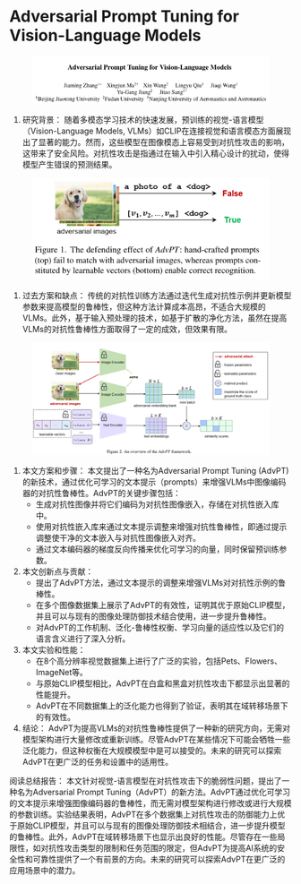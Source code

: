 # Adversarial Prompt Tuning for Vision-Language Models

<figure><img src="../.gitbook/assets/image (11) (1) (1) (1) (1) (1) (1) (1) (1) (1) (1) (1) (1) (1).png" alt=""><figcaption></figcaption></figure>

1. 研究背景： 随着多模态学习技术的快速发展，预训练的视觉-语言模型（Vision-Language Models, VLMs）如CLIP在连接视觉和语言模态方面展现出了显著的能力。然而，这些模型在图像模态上容易受到对抗性攻击的影响，这带来了安全风险。对抗性攻击是指通过在输入中引入精心设计的扰动，使得模型产生错误的预测结果。

<figure><img src="../.gitbook/assets/image (12) (1) (1) (1) (1) (1) (1) (1) (1) (1) (1) (1).png" alt=""><figcaption></figcaption></figure>

1. 过去方案和缺点： 传统的对抗性训练方法通过迭代生成对抗性示例并更新模型参数来提高模型的鲁棒性，但这种方法计算成本高昂，不适合大规模的VLMs。此外，基于输入预处理的技术，如基于扩散的净化方法，虽然在提高VLMs的对抗性鲁棒性方面取得了一定的成效，但效果有限。

<figure><img src="../.gitbook/assets/image (13) (1) (1) (1) (1) (1) (1) (1) (1).png" alt=""><figcaption></figcaption></figure>

1. 本文方案和步骤： 本文提出了一种名为Adversarial Prompt Tuning (AdvPT)的新技术，通过优化可学习的文本提示（prompts）来增强VLMs中图像编码器的对抗性鲁棒性。AdvPT的关键步骤包括：
   * 生成对抗性图像并将它们编码为对抗性图像嵌入，存储在对抗性嵌入库中。
   * 使用对抗性嵌入库来通过文本提示调整来增强对抗性鲁棒性，即通过提示调整使干净的文本嵌入与对抗性图像嵌入对齐。
   * 通过文本编码器的梯度反向传播来优化可学习的向量，同时保留预训练参数。
2. 本文创新点与贡献：
   * 提出了AdvPT方法，通过文本提示的调整来增强VLMs对对抗性示例的鲁棒性。
   * 在多个图像数据集上展示了AdvPT的有效性，证明其优于原始CLIP模型，并且可以与现有的图像处理防御技术结合使用，进一步提升鲁棒性。
   * 对AdvPT的工作机制、泛化-鲁棒性权衡、学习向量的适应性以及它们的语言含义进行了深入分析。
3. 本文实验和性能：
   * 在8个高分辨率视觉数据集上进行了广泛的实验，包括Pets、Flowers、ImageNet等。
   * 与原始CLIP模型相比，AdvPT在白盒和黑盒对抗性攻击下都显示出显著的性能提升。
   * AdvPT在不同数据集上的泛化能力也得到了验证，表明其在域转移场景下的有效性。
4. 结论： AdvPT为提高VLMs的对抗性鲁棒性提供了一种新的研究方向，无需对模型架构进行大量修改或重新训练。尽管AdvPT在某些情况下可能会牺牲一些泛化能力，但这种权衡在大规模模型中是可以接受的。未来的研究可以探索AdvPT在更广泛的任务和设置中的适用性。

阅读总结报告： 本文针对视觉-语言模型在对抗性攻击下的脆弱性问题，提出了一种名为Adversarial Prompt Tuning（AdvPT）的新方法。AdvPT通过优化可学习的文本提示来增强图像编码器的鲁棒性，而无需对模型架构进行修改或进行大规模的参数训练。实验结果表明，AdvPT在多个数据集上对抗性攻击的防御能力上优于原始CLIP模型，并且可以与现有的图像处理防御技术相结合，进一步提升模型的鲁棒性。此外，AdvPT在域转移场景下也显示出良好的性能。尽管存在一些局限性，如对抗性攻击类型的限制和任务范围的限定，但AdvPT为提高AI系统的安全性和可靠性提供了一个有前景的方向。未来的研究可以探索AdvPT在更广泛的应用场景中的潜力。
